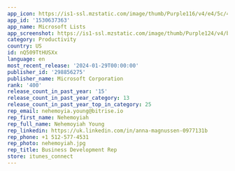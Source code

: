 ```yaml
---
app_icon: https://is1-ssl.mzstatic.com/image/thumb/Purple116/v4/e4/5c/4a/e45c4a96-5e16-eee1-5456-54555aef531f/ListsAppIcon-0-1x_U007emarketing-0-7-0-85-220-0.png/1024x1024bb.png
app_id: '1530637363'
app_name: Microsoft Lists
app_screenshot: https://is1-ssl.mzstatic.com/image/thumb/Purple124/v4/b5/b3/7b/b5b37b18-7857-0a93-48dc-8c810ad09e88/61d0d539-ff3d-4e1c-a12a-6ad0d03e5e40_1242_x_2688_1.png/1242x2688bb.png
category: Productivity
country: US
id: nQ509TtHUSXx
language: en
most_recent_release: '2024-01-29T00:00:00'
publisher_id: '298856275'
publisher_name: Microsoft Corporation
rank: '400'
release_count_in_past_year: '15'
release_count_in_past_year_category: 13
release_count_in_past_year_top_in_category: 25
rep_email: nehemoyia.young@bitrise.io
rep_first_name: Nehemoyiah
rep_full_name: Nehemoyiah Young
rep_linkedin: https://uk.linkedin.com/in/anna-magnussen-0977131b
rep_phone: +1 512-577-4531
rep_photo: nehemoyiah.jpg
rep_title: Business Development Rep
store: itunes_connect
---
```

